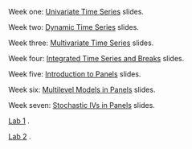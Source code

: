 Week one: <a href="https://jnseawright.github.io/Spring-2023/1-Univariate/1-Univariate-Time-Series.html#1">Univariate Time Series</a> slides.

Week two: <a href="https://jnseawright.github.io/Spring-2023/2-Dynamic/2-Dynamic-Time-Series.html#1">Dynamic Time Series</a> slides.

Week three: <a href="https://jnseawright.github.io/Spring-2023/3-Multivariate/3-Multivariate-Time-Series.html#1">Multivariate Time Series</a> slides.

Week four: <a href="https://jnseawright.github.io/Spring-2023/4-Integrated/4-Integrated-Time-Series-and-Breaks.html#1">Integrated Time Series and Breaks</a> slides.

Week five: <a href="https://jnseawright.github.io/Spring-2023/5-Panel/5Panels.html#1">Introduction to Panels</a> slides.

Week six: <a href="https://jnseawright.github.io/Spring-2023/6-Multilevel/6BayesMultilevel.html#1">Multilevel Models in Panels</a> slides.

Week seven: <a href="https://jnseawright.github.io/Spring-2023/7-Stochastic/7Stochastic.html#1">Stochastic IVs in Panels</a> slides.

<a href="https://jnseawright.github.io/Spring-2023/Labs/Lab 1.pdf">Lab 1</a> .

<a href="https://jnseawright.github.io/Spring-2023/Labs/Lab 2.pdf">Lab 2</a> .
